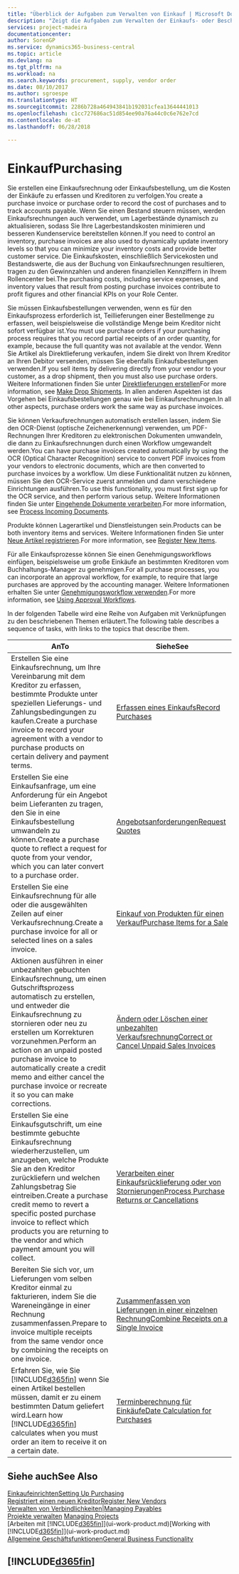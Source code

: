 ```yaml
---
title: "Überblick der Aufgaben zum Verwalten von Einkauf | Microsoft Docs"
description: "Zeigt die Aufgaben zum Verwalten der Einkaufs- oder Beschaffungsvorgänge, einschließlich das Vorgehen bei Einkaufsrechnungen und Bestellungen."
services: project-madeira
documentationcenter: 
author: SorenGP
ms.service: dynamics365-business-central
ms.topic: article
ms.devlang: na
ms.tgt_pltfrm: na
ms.workload: na
ms.search.keywords: procurement, supply, vendor order
ms.date: 08/10/2017
ms.author: sgroespe
ms.translationtype: HT
ms.sourcegitcommit: 2286b728a464943841b192031cfea13644441013
ms.openlocfilehash: c1cc727686ac51d854ee90a76a44c0c6e762e7cd
ms.contentlocale: de-at
ms.lasthandoff: 06/28/2018

---
```

# <a name="purchasing"></a><span data-ttu-id="c51f6-103">Einkauf</span><span class="sxs-lookup"><span data-stu-id="c51f6-103">Purchasing</span></span>
<span data-ttu-id="c51f6-104">Sie erstellen eine Einkaufsrechnung oder Einkaufsbestellung, um die Kosten der Einkäufe zu erfassen und Kreditoren zu verfolgen.</span><span class="sxs-lookup"><span data-stu-id="c51f6-104">You create a purchase invoice or purchase order to record the cost of purchases and to track accounts payable.</span></span> <span data-ttu-id="c51f6-105">Wenn Sie einen Bestand steuern müssen, werden Einkaufsrechnungen auch verwendet, um Lagerbestände dynamisch zu aktualisieren, sodass Sie Ihre Lagerbestandskosten minimieren und besseren Kundenservice bereitstellen können.</span><span class="sxs-lookup"><span data-stu-id="c51f6-105">If you need to control an inventory, purchase invoices are also used to dynamically update inventory levels so that you can minimize your inventory costs and provide better customer service.</span></span> <span data-ttu-id="c51f6-106">Die Einkaufskosten, einschließlich Servicekosten und Bestandswerte, die aus der Buchung von Einkaufsrechnungen resultieren, tragen zu den Gewinnzahlen und anderen finanziellen Kennziffern in Ihrem Rollencenter bei.</span><span class="sxs-lookup"><span data-stu-id="c51f6-106">The purchasing costs, including service expenses, and inventory values that result from posting purchase invoices contribute to profit figures and other financial KPIs on your Role Center.</span></span>

<span data-ttu-id="c51f6-107">Sie müssen Einkaufsbestellungen verwenden, wenn es für den Einkaufsprozess erforderlich ist, Teillieferungen einer Bestellmenge zu erfassen, weil beispielsweise die vollständige Menge beim Kreditor nicht sofort verfügbar ist.</span><span class="sxs-lookup"><span data-stu-id="c51f6-107">You must use purchase orders if your purchasing process requires that you record partial receipts of an order quantity, for example, because the full quantity was not available at the vendor.</span></span> <span data-ttu-id="c51f6-108">Wenn Sie Artikel als Direktlieferung verkaufen, indem Sie direkt von Ihrem Kreditor an Ihren Debitor versenden, müssen Sie ebenfalls Einkaufsbestellungen verwenden.</span><span class="sxs-lookup"><span data-stu-id="c51f6-108">If you sell items by delivering directly from your vendor to your customer, as a drop shipment, then you must also use purchase orders.</span></span> <span data-ttu-id="c51f6-109">Weitere Informationen finden Sie unter [Direktlieferungen erstellen](sales-how-drop-shipment.md)</span><span class="sxs-lookup"><span data-stu-id="c51f6-109">For more information, see [Make Drop Shipments](sales-how-drop-shipment.md).</span></span> <span data-ttu-id="c51f6-110">In allen anderen Aspekten ist das Vorgehen bei Einkaufsbestellungen genau wie bei Einkaufsrechnungen.</span><span class="sxs-lookup"><span data-stu-id="c51f6-110">In all other aspects, purchase orders work the same way as purchase invoices.</span></span>

<span data-ttu-id="c51f6-111">Sie können Verkaufsrechnungen automatisch erstellen lassen, indem Sie den OCR-Dienst (optische Zeichenerkennung) verwenden, um PDF-Rechnungen Ihrer Kreditoren zu elektronischen Dokumenten umwandeln, die dann zu Einkaufsrechnungen durch einen Workflow umgewandelt werden.</span><span class="sxs-lookup"><span data-stu-id="c51f6-111">You can have purchase invoices created automatically by using the OCR (Optical Character Recognition) service to convert PDF invoices from your vendors to electronic documents, which are then converted to purchase invoices by a workflow.</span></span> <span data-ttu-id="c51f6-112">Um diese Funktionalität nutzen zu können, müssen Sie den OCR-Service zuerst anmelden und dann verschiedene Einrichtungen ausführen.</span><span class="sxs-lookup"><span data-stu-id="c51f6-112">To use this functionality, you must first sign up for the OCR service, and then perform various setup.</span></span> <span data-ttu-id="c51f6-113">Weitere Informationen finden Sie unter [Eingehende Dokumente verarbeiten](across-process-income-documents.md).</span><span class="sxs-lookup"><span data-stu-id="c51f6-113">For more information, see [Process Incoming Documents](across-process-income-documents.md).</span></span>      

<span data-ttu-id="c51f6-114">Produkte können Lagerartikel und Dienstleistungen sein.</span><span class="sxs-lookup"><span data-stu-id="c51f6-114">Products can be both inventory items and services.</span></span> <span data-ttu-id="c51f6-115">Weitere Informationen finden Sie unter [Neue Artikel registrieren](inventory-how-register-new-items.md).</span><span class="sxs-lookup"><span data-stu-id="c51f6-115">For more information, see [Register New Items](inventory-how-register-new-items.md).</span></span>

<span data-ttu-id="c51f6-116">Für alle Einkaufsprozesse können Sie einen Genehmigungsworkflows einfügen, beispielsweise um große Einkäufe an bestimmten Kreditoren vom Buchhaltungs-Manager zu genehmigen.</span><span class="sxs-lookup"><span data-stu-id="c51f6-116">For all purchase processes, you can incorporate an approval workflow, for example, to require that large purchases are approved by the accounting manager.</span></span> <span data-ttu-id="c51f6-117">Weitere Informationen erhalten Sie unter [Genehmigungsworkflow verwenden](across-how-use-approval-workflows.md).</span><span class="sxs-lookup"><span data-stu-id="c51f6-117">For more information, see [Using Approval Workflows](across-how-use-approval-workflows.md).</span></span>

<span data-ttu-id="c51f6-118">In der folgenden Tabelle wird eine Reihe von Aufgaben mit Verknüpfungen zu den beschriebenen Themen erläutert.</span><span class="sxs-lookup"><span data-stu-id="c51f6-118">The following table describes a sequence of tasks, with links to the topics that describe them.</span></span>

| <span data-ttu-id="c51f6-119">An</span><span class="sxs-lookup"><span data-stu-id="c51f6-119">To</span></span> | <span data-ttu-id="c51f6-120">Siehe</span><span class="sxs-lookup"><span data-stu-id="c51f6-120">See</span></span> |
| --- | --- |
| <span data-ttu-id="c51f6-121">Erstellen Sie eine Einkaufsrechnung, um Ihre Vereinbarung mit dem Kreditor zu erfassen, bestimmte Produkte unter speziellen Lieferungs- und Zahlungsbedingungen zu kaufen.</span><span class="sxs-lookup"><span data-stu-id="c51f6-121">Create a purchase invoice to record your agreement with a vendor to purchase products on certain delivery and payment terms.</span></span> |[<span data-ttu-id="c51f6-122">Erfassen eines Einkaufs</span><span class="sxs-lookup"><span data-stu-id="c51f6-122">Record Purchases</span></span>](purchasing-how-record-purchases.md) |
|<span data-ttu-id="c51f6-123">Erstellen Sie eine Einkaufsanfrage, um eine Anforderung für ein Angebot beim Lieferanten zu tragen, den Sie in eine Einkaufsbestellung umwandeln zu können.</span><span class="sxs-lookup"><span data-stu-id="c51f6-123">Create a purchase quote to reflect a request for quote from your vendor, which you can later convert to a purchase order.</span></span>|[<span data-ttu-id="c51f6-124">Angebotsanforderungen</span><span class="sxs-lookup"><span data-stu-id="c51f6-124">Request Quotes</span></span>](purchasing-how-request-quotes.md)|
| <span data-ttu-id="c51f6-125">Erstellen Sie eine Einkaufsrechnung für alle oder die ausgewählten Zeilen auf einer Verkaufsrechnung.</span><span class="sxs-lookup"><span data-stu-id="c51f6-125">Create a purchase invoice for all or selected lines on a sales invoice.</span></span> |[<span data-ttu-id="c51f6-126">Einkauf von Produkten für einen Verkauf</span><span class="sxs-lookup"><span data-stu-id="c51f6-126">Purchase Items for a Sale</span></span>](purchasing-how-purchase-products-sale.md) |
| <span data-ttu-id="c51f6-127">Aktionen ausführen in einer unbezahlten gebuchten Einkaufsrechnung, um einen Gutschriftsprozess automatisch zu erstellen, und entweder die Einkaufsrechnung zu stornieren oder neu zu erstellen um Korrekturen vorzunehmen.</span><span class="sxs-lookup"><span data-stu-id="c51f6-127">Perform an action on an unpaid posted purchase invoice to automatically create a credit memo and either cancel the purchase invoice or recreate it so you can make corrections.</span></span> |[<span data-ttu-id="c51f6-128">Ändern oder Löschen einer unbezahlten Verkaufsrechnung</span><span class="sxs-lookup"><span data-stu-id="c51f6-128">Correct or Cancel Unpaid Sales Invoices</span></span>](purchasing-how-correct-cancel-unpaid-purchase-invoices.md) |
| <span data-ttu-id="c51f6-129">Erstellen Sie eine Einkaufsgutschrift, um eine bestimmte gebuchte Einkaufsrechnung wiederherzustellen, um anzugeben, welche Produkte Sie an den Kreditor zurückliefern und welchen Zahlungsbetrag Sie eintreiben.</span><span class="sxs-lookup"><span data-stu-id="c51f6-129">Create a purchase credit memo to revert a specific posted purchase invoice to reflect which products you are returning to the vendor and which payment amount you will collect.</span></span> |[<span data-ttu-id="c51f6-130">Verarbeiten einer Einkaufsrücklieferung oder von Stornierungen</span><span class="sxs-lookup"><span data-stu-id="c51f6-130">Process Purchase Returns or Cancellations</span></span>](purchasing-how-register-new-vendors.md) |
|<span data-ttu-id="c51f6-131">Bereiten Sie sich vor, um Lieferungen vom selben Kreditor einmal zu fakturieren, indem Sie die Wareneingänge in einer Rechnung zusammenfassen.</span><span class="sxs-lookup"><span data-stu-id="c51f6-131">Prepare to invoice multiple receipts from the same vendor once by combining the receipts on one invoice.</span></span>|[<span data-ttu-id="c51f6-132">Zusammenfassen von Lieferungen in einer einzelnen Rechnung</span><span class="sxs-lookup"><span data-stu-id="c51f6-132">Combine Receipts on a Single Invoice</span></span>](purchasing-how-to-combine-receipts.md)|
| <span data-ttu-id="c51f6-133">Erfahren Sie, wie Sie [!INCLUDE[d365fin](includes/d365fin_md.md)] wenn Sie einen Artikel bestellen müssen, damit er zu einem bestimmten Datum geliefert wird.</span><span class="sxs-lookup"><span data-stu-id="c51f6-133">Learn how [!INCLUDE[d365fin](includes/d365fin_md.md)] calculates when you must order an item to receive it on a certain date.</span></span>|[<span data-ttu-id="c51f6-134">Terminberechnung für Einkäufe</span><span class="sxs-lookup"><span data-stu-id="c51f6-134">Date Calculation for Purchases</span></span>](purchasing-date-calculation-for-purchases.md)|

## <a name="see-also"></a><span data-ttu-id="c51f6-135">Siehe auch</span><span class="sxs-lookup"><span data-stu-id="c51f6-135">See Also</span></span>
[<span data-ttu-id="c51f6-136">Einkaufeinrichten</span><span class="sxs-lookup"><span data-stu-id="c51f6-136">Setting Up Purchasing</span></span>](purchasing-setup-purchasing.md)  
[<span data-ttu-id="c51f6-137">Registriert einen neuen Kreditor</span><span class="sxs-lookup"><span data-stu-id="c51f6-137">Register New Vendors</span></span>](purchasing-how-register-new-vendors.md)  
[<span data-ttu-id="c51f6-138">Verwalten von Verbindlichkeiten|</span><span class="sxs-lookup"><span data-stu-id="c51f6-138">Managing Payables</span></span>](payables-manage-payables.md)  
<span data-ttu-id="c51f6-139">[Projekte verwalten](projects-manage-projects.md)  </span><span class="sxs-lookup"><span data-stu-id="c51f6-139">[Managing Projects](projects-manage-projects.md)  </span></span>  
<span data-ttu-id="c51f6-140">[Arbeiten mit [!INCLUDE[d365fin](includes/d365fin_md.md)]](ui-work-product.md)</span><span class="sxs-lookup"><span data-stu-id="c51f6-140">[Working with [!INCLUDE[d365fin](includes/d365fin_md.md)]](ui-work-product.md)</span></span>  
[<span data-ttu-id="c51f6-141">Allgemeine Geschäftsfunktionen</span><span class="sxs-lookup"><span data-stu-id="c51f6-141">General Business Functionality</span></span>](ui-across-business-areas.md)

## [!INCLUDE[d365fin](includes/free_trial_md.md)]  
 

